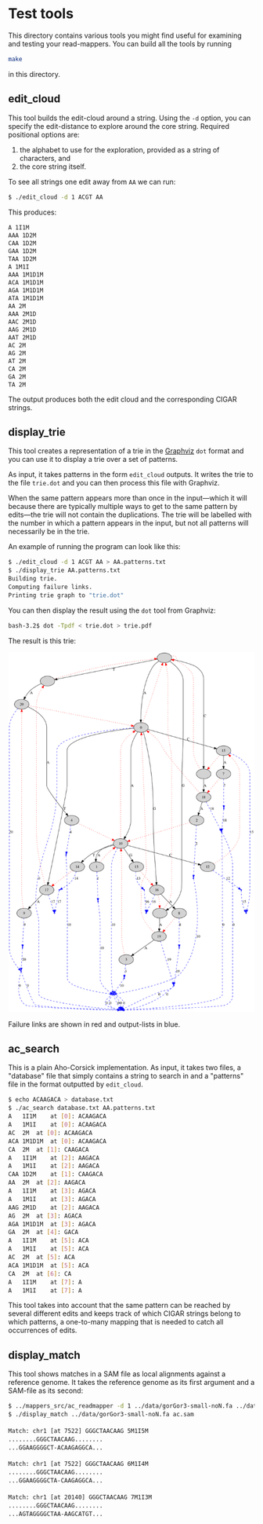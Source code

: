# Test tools

This directory contains various tools you might find useful for examining and testing your read-mappers. You can build all the tools by running

```sh
make
```

in this directory.

## edit_cloud

This tool builds the edit-cloud around a string. Using the `-d` option, you can specify the edit-distance to explore around the core string. Required positional options are: 
1. the alphabet to use for the exploration, provided as a string of characters, and 
2. the core string itself.

To see all strings one edit away from `AA` we can run:

```sh
$ ./edit_cloud -d 1 ACGT AA
```

This produces:

```
A 1I1M
AAA 1D2M
CAA 1D2M
GAA 1D2M
TAA 1D2M
A 1M1I
AAA 1M1D1M
ACA 1M1D1M
AGA 1M1D1M
ATA 1M1D1M
AA 2M
AAA 2M1D
AAC 2M1D
AAG 2M1D
AAT 2M1D
AC 2M
AG 2M
AT 2M
CA 2M
GA 2M
TA 2M
```

The output produces both the edit cloud and the corresponding CIGAR strings.

## display_trie

This tool creates a representation of a trie in the [Graphviz](https://www.graphviz.org) `dot` format and you can use it to display a trie over a set of patterns.

As input, it takes patterns in the form `edit_cloud` outputs. It writes the trie to the file `trie.dot` and you can then process this file with Graphviz.

When the same pattern appears more than once in the input—which it will because there are typically multiple ways to get to the same pattern by edits—the trie will not contain the duplications. The trie will be labelled with the number in which a pattern appears in the input, but not all patterns will necessarily be in the trie.

An example of running the program can look like this:

```sh
$ ./edit_cloud -d 1 ACGT AA > AA.patterns.txt
$ ./display_trie AA.patterns.txt
Building trie.
Computing failure links.
Printing trie graph to "trie.dot"
```

You can then display the result using the `dot` tool from Graphviz:

```sh
bash-3.2$ dot -Tpdf < trie.dot > trie.pdf
```

The result is this trie:

![](trie.png)

Failure links are shown in red and output-lists in blue.

## ac_search

This is a plain Aho-Corsick implementation. As input, it takes two files, a "database" file that simply contains a string to search in and a "patterns" file in the format outputted by `edit_cloud`.

```sh
$ echo ACAAGACA > database.txt
$ ./ac_search database.txt AA.patterns.txt
A	1I1M	at [0]: ACAAGACA
A	1M1I	at [0]: ACAAGACA
AC	2M	at [0]: ACAAGACA
ACA	1M1D1M	at [0]: ACAAGACA
CA	2M	at [1]: CAAGACA
A	1I1M	at [2]: AAGACA
A	1M1I	at [2]: AAGACA
CAA	1D2M	at [1]: CAAGACA
AA	2M	at [2]: AAGACA
A	1I1M	at [3]: AGACA
A	1M1I	at [3]: AGACA
AAG	2M1D	at [2]: AAGACA
AG	2M	at [3]: AGACA
AGA	1M1D1M	at [3]: AGACA
GA	2M	at [4]: GACA
A	1I1M	at [5]: ACA
A	1M1I	at [5]: ACA
AC	2M	at [5]: ACA
ACA	1M1D1M	at [5]: ACA
CA	2M	at [6]: CA
A	1I1M	at [7]: A
A	1M1I	at [7]: A
```

This tool takes into account that the same pattern can be reached by several different edits and keeps track of which CIGAR strings belong to which patterns, a one-to-many mapping that is needed to catch all occurrences of edits.

## display_match

This tool shows matches in a SAM file as local alignments against a reference genome. It takes the reference genome as its first argument and a SAM-file as its second:

```sh
$ ../mappers_src/ac_readmapper -d 1 ../data/gorGor3-small-noN.fa ../data/sim-reads-d2-tiny.fq | head -n 3 > ac.sam
$ ./display_match ../data/gorGor3-small-noN.fa ac.sam

Match: chr1 [at 7522] GGGCTAACAAG 5M1I5M
........GGGCTAACAAG........
...GGAAGGGGCT-ACAAGAGGCA...

Match: chr1 [at 7522] GGGCTAACAAG 6M1I4M
........GGGCTAACAAG........
...GGAAGGGGCTA-CAAGAGGCA...

Match: chr1 [at 20140] GGGCTAACAAG 7M1I3M
........GGGCTAACAAG........
...AGTAGGGGCTAA-AAGCATGT...
```